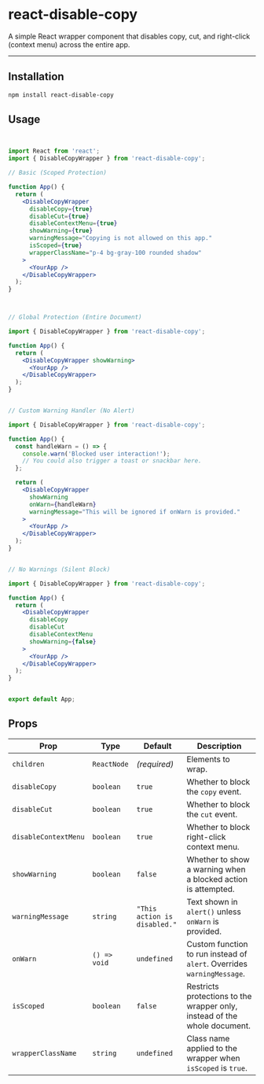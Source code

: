 # react-disable-copy

A simple React wrapper component that disables copy, cut, and right-click (context menu) across the entire app.


---

## Installation

```bash
npm install react-disable-copy

```
## Usage
```jsx


import React from 'react';
import { DisableCopyWrapper } from 'react-disable-copy';

// Basic (Scoped Protection)

function App() {
  return (
    <DisableCopyWrapper
      disableCopy={true}
      disableCut={true}
      disableContextMenu={true}
      showWarning={true}
      warningMessage="Copying is not allowed on this app."
      isScoped={true}
      wrapperClassName="p-4 bg-gray-100 rounded shadow"
    >
      <YourApp />
    </DisableCopyWrapper>
  );
}



// Global Protection (Entire Document)

import { DisableCopyWrapper } from 'react-disable-copy';

function App() {
  return (
    <DisableCopyWrapper showWarning>
      <YourApp />
    </DisableCopyWrapper>
  );
}


// Custom Warning Handler (No Alert)

import { DisableCopyWrapper } from 'react-disable-copy';

function App() {
  const handleWarn = () => {
    console.warn('Blocked user interaction!');
    // You could also trigger a toast or snackbar here.
  };

  return (
    <DisableCopyWrapper
      showWarning
      onWarn={handleWarn}
      warningMessage="This will be ignored if onWarn is provided."
    >
      <YourApp />
    </DisableCopyWrapper>
  );
}


// No Warnings (Silent Block)

import { DisableCopyWrapper } from 'react-disable-copy';

function App() {
  return (
    <DisableCopyWrapper
      disableCopy
      disableCut
      disableContextMenu
      showWarning={false}
    >
      <YourApp />
    </DisableCopyWrapper>
  );
}


export default App;
```

## Props

| Prop                | Type           | Default                        | Description                                                                 |
|---------------------|----------------|--------------------------------|-----------------------------------------------------------------------------|
| `children`          | `ReactNode`    | *(required)*                   | Elements to wrap.                                                           |
| `disableCopy`       | `boolean`      | `true`                         | Whether to block the `copy` event.                                         |
| `disableCut`        | `boolean`      | `true`                         | Whether to block the `cut` event.                                          |
| `disableContextMenu`| `boolean`      | `true`                         | Whether to block right-click context menu.                                 |
| `showWarning`       | `boolean`      | `false`                        | Whether to show a warning when a blocked action is attempted.              |
| `warningMessage`    | `string`       | `"This action is disabled."`   | Text shown in `alert()` unless `onWarn` is provided.                       |
| `onWarn`            | `() => void`   | `undefined`                    | Custom function to run instead of `alert`. Overrides `warningMessage`.     |
| `isScoped`          | `boolean`      | `false`                        | Restricts protections to the wrapper only, instead of the whole document.  |
| `wrapperClassName`  | `string`       | `undefined`                    | Class name applied to the wrapper when `isScoped` is `true`.               |
